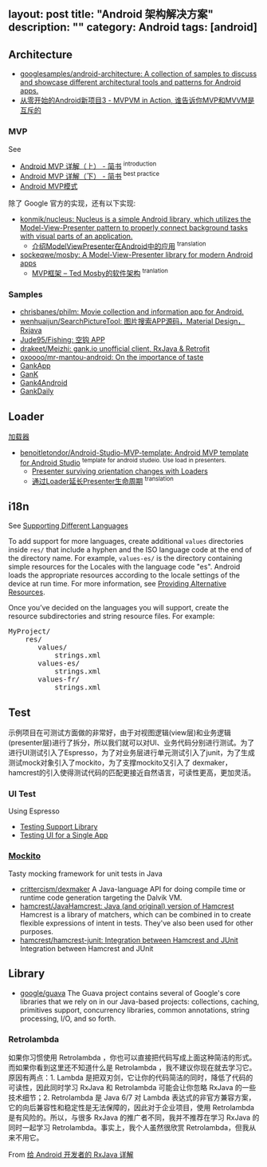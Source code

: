 layout: post
title: "Android 架构解决方案"
description: ""
category: Android
tags: [android]
---

## Architecture

- [googlesamples/android-architecture: A collection of samples to discuss and showcase different architectural tools and patterns for Android apps.](https://github.com/googlesamples/android-architecture)
- [从零开始的Android新项目3 - MVPVM in Action, 谁告诉你MVP和MVVM是互斥的](http://blog.zhaiyifan.cn/2016/03/16/android-new-project-from-0-p3/)

### MVP

See

- [Android MVP 详解（上） - 简书](http://www.jianshu.com/p/9a6845b26856) <sup> introduction</sup>
- [Android MVP 详解（下） - 简书](http://www.jianshu.com/p/0590f530c617) <sup>best practice</sup>
- [Android MVP模式](https://segmentfault.com/a/1190000003927200)

除了 Google 官方的实现，还有以下实现:

- [konmik/nucleus: Nucleus is a simple Android library, which utilizes the Model-View-Presenter pattern to properly connect background tasks with visual parts of an application.](https://github.com/konmik/nucleus)
    + [介绍ModelViewPresenter在Android中的应用](http://www.it165.net/pro/html/201505/41758.html) <sup>translation</sup>
- [sockeqwe/mosby: A Model-View-Presenter library for modern Android apps](https://github.com/sockeqwe/mosby)
    + [MVP框架 – Ted Mosby的软件架构](http://www.jcodecraeer.com/a/anzhuokaifa/androidkaifa/2015/0528/2945.html) <sup>tranlation</sup>

### Samples

- [chrisbanes/philm: Movie collection and information app for Android.](https://github.com/chrisbanes/philm)
- [wenhuaijun/SearchPictureTool: 图片搜索APP源码，Material Design，Rxjava](https://github.com/wenhuaijun/SearchPictureTool)
- [Jude95/Fishing: 空钩 APP](https://github.com/Jude95/Fishing)
- [drakeet/Meizhi: gank.io unofficial client, RxJava & Retrofit](https://github.com/drakeet/Meizhi)
- [oxoooo/mr-mantou-android: On the importance of taste](https://github.com/oxoooo/mr-mantou-android)
- [GankApp](https://github.com/oxoooo/mr-mantou-android)
- [GanK](https://github.com/dongjunkun/GanK)
- [Gank4Android](https://github.com/zzhoujay/Gank4Android)
- [GankDaily](https://github.com/maoruibin/GankDaily)

## Loader

[加载器](https://developer.android.com/guide/components/loaders.html)

- [benoitletondor/Android-Studio-MVP-template: Android MVP template for Android Studio](https://github.com/benoitletondor/Android-Studio-MVP-template) <sup>template for android studeio. Use load in presenters.</sup>
    - [Presenter surviving orientation changes with Loaders](https://medium.com/@czyrux/presenter-surviving-orientation-changes-with-loaders-6da6d86ffbbf#.3t97rb4t2)
    - [通过Loader延长Presenter生命周期](http://blog.chengdazhi.com/index.php/131) <sup>translation</sup>

## i18n

See [Supporting Different Languages](https://developer.android.com/training/basics/supporting-devices/languages.html)

To add support for more languages, create additional `values` directories inside
`res/` that include a hyphen and the ISO language code at the end of the
directory name. For example, `values-es/` is the directory containing simple
resources for the Locales with the language code "es".  Android loads the appropriate resources
according to the locale settings of the device at run time. For more information, see
[Providing Alternative Resources](https://developer.android.com/guide/topics/resources/providing-resources.html#AlternativeResources).

Once you’ve decided on the languages you will support, create the resource subdirectories and
string resource files. For example:

<pre class="classic no-pretty-print">
MyProject/
    res/
       values/
           strings.xml
       values-es/
           strings.xml
       values-fr/
           strings.xml
</pre>

## Test

示例项目在可测试方面做的非常好，由于对视图逻辑(view层)和业务逻辑(presenter层)进行了拆分，所以我们就可以对UI、业务代码分别进行测试。为了进行UI测试引入了Espresso，为了对业务层进行单元测试引入了junit，为了生成测试mock对象引入了mockito，为了支撑mockito又引入了 dexmaker，hamcrest的引入使得测试代码的匹配更接近自然语言，可读性更高，更加灵活。

### UI Test

Using Espresso

- [Testing Support Library](https://developer.android.com/topic/libraries/testing-support-library/index.html)
- [Testing UI for a Single App](https://developer.android.com/training/testing/ui-testing/espresso-testing.html#setup)

### [Mockito](http://mockito.org/)

Tasty mocking framework for unit tests in Java

- [crittercism/dexmaker](https://github.com/crittercism/dexmaker) A Java-language API for doing compile time or runtime code generation targeting the Dalvik VM.
- [hamcrest/JavaHamcrest: Java (and original) version of Hamcrest](https://github.com/hamcrest/JavaHamcrest) Hamcrest is a library of matchers, which can be combined in to create flexible expressions of intent in tests. They've also been used for other purposes.
- [hamcrest/hamcrest-junit: Integration between Hamcrest and JUnit](https://github.com/hamcrest/hamcrest-junit) Integration between Hamcrest and JUnit


## Library

- [google/guava](https://github.com/google/guava) The Guava project contains several of Google's core libraries that we rely on in our Java-based projects: collections, caching, primitives support, concurrency libraries, common annotations, string processing, I/O, and so forth.

### Retrolambda

如果你习惯使用 Retrolambda ，你也可以直接把代码写成上面这种简洁的形式。而如果你看到这里还不知道什么是 Retrolambda ，我不建议你现在就去学习它。原因有两点：1. Lambda 是把双刃剑，它让你的代码简洁的同时，降低了代码的可读性，因此同时学习 RxJava 和 Retrolambda 可能会让你忽略 RxJava 的一些技术细节；2. Retrolambda 是 Java 6/7 对 Lambda 表达式的非官方兼容方案，它的向后兼容性和稳定性是无法保障的，因此对于企业项目，使用 Retrolambda 是有风险的。所以，与很多 RxJava 的推广者不同，我并不推荐在学习 RxJava 的同时一起学习 Retrolambda。事实上，我个人虽然很欣赏 Retrolambda，但我从来不用它。

From [给 Android 开发者的 RxJava 详解](http://gank.io/post/560e15be2dca930e00da1083)
